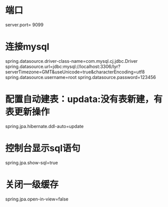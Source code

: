 # 端口
server.port= 9099

# 连接mysql
spring.datasource.driver-class-name=com.mysql.cj.jdbc.Driver
spring.datasource.url=jdbc:mysql://localhost:3306/lyr?serverTimezone=GMT&useUnicode=true&characterEncoding=utf8
spring.datasource.username=root
spring.datasource.password=123456

# 配置自动建表：updata:没有表新建，有表更新操作
spring.jpa.hibernate.ddl-auto=update

# 控制台显示sql语句
spring.jpa.show-sql=true

# 关闭一级缓存
spring.jpa.open-in-view=false 

